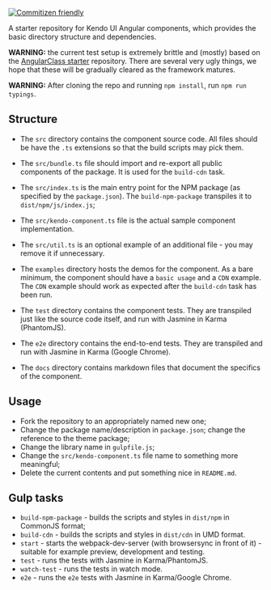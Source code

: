 [![Commitizen friendly](https://img.shields.io/badge/commitizen-friendly-brightgreen.svg)](http://commitizen.github.io/cz-cli/)

A starter repository for Kendo UI Angular components, which provides the basic directory structure and dependencies.

**WARNING:** the current test setup is extremely brittle and (mostly) based on the [AngularClass starter](https://github.com/AngularClass/angular2-webpack-starter) repository.
There are several very ugly things, we hope that these will be gradually cleared as the framework matures.

**WARNING:** After cloning the repo and running `npm install`, run `npm run typings`.

## Structure

- The `src` directory contains the component source code. All files should be have the `.ts` extensions so that the build scripts may pick them.
- The `src/bundle.ts` file should import and re-export all public components of the package. It is used for the `build-cdn` task.
- The `src/index.ts` is the main entry point for the NPM package (as specified by the `package.json`). The `build-npm-package` transpiles it to `dist/npm/js/index.js`;
- The `src/kendo-component.ts` file is the actual sample component implementation.
- The `src/util.ts` is an optional example of an additional file - you may remove it if unnecessary.

- The `examples` directory hosts the demos for the component. As a bare minimum, the component should have a `basic usage` and a `CDN` example.  The `CDN` example should work as expected after the `build-cdn` task has been run.
- The `test` directory contains the component tests. They are transpiled just like the source code itself, and run with Jasmine in Karma (PhantomJS).
- The `e2e` directory contains the end-to-end tests. They are transpiled and run with Jasmine in Karma (Google Chrome).

- The `docs` directory contains markdown files that document the specifics of the component.

## Usage

- Fork the repository to an appropriately named new one;
- Change the package name/description in `package.json`; change the reference to the theme package;
- Change the library name in `gulpfile.js`;
- Change the `src/kendo-component.ts` file name to something more meaningful;
- Delete the current contents and put something nice in `README.md`.

## Gulp tasks

- `build-npm-package` - builds the scripts and styles in `dist/npm` in CommonJS format;
- `build-cdn` - builds the scripts and styles in `dist/cdn` in UMD format.
- `start` - starts the webpack-dev-server (with browsersync in front of it) - suitable for example preview, development and testing.
- `test` - runs the tests with Jasmine in Karma/PhantomJS.
- `watch-test` - runs the tests in watch mode.
- `e2e` - runs the `e2e` tests with Jasmine in Karma/Google Chrome.
